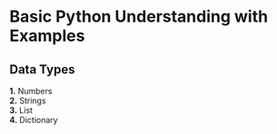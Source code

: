 # Basic Python Understanding with Examples  

## Data Types  
__1.__ Numbers  
__2.__ Strings  
__3.__ List  
__4.__ Dictionary
